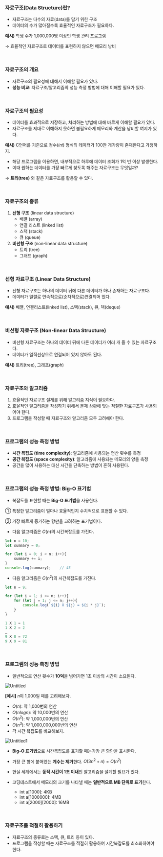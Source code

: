 ### 자료구조(Data Structure)란?

- 자료구조는 다수의 자료(data)를 담기 위한 구조
- 데이터의 수가 많아질수록 효율적인 자료구조가 필요하다.

**예시)** 학생 수가 1,000,000명 이상인 학생 관리 프로그램

→ 효율적인 자료구조로 데이터를 표현하지 않으면 메모리 낭비
    
<br>

### 자료구조의 개요

- 자료구조의 필요성에 대해서 이해할 필요가 있다.
- **성능 비교**: 자료구조/알고리즘의 성능 측정 방법에 대해 이해할 필요가 있다.
    
<br>

### 자료구조의 필요성

- 데이터를 효과적으로 저장하고, 처리하는 방법에 대해 바르게 이해할 필요가 있다.
- 자료구조를 제대로 이해하지 못하면 불필요하게 메모리와 계산을 낭비할 여지가 있다.

**예시)** C언어를 기준으로 정수(𝑖𝑛𝑡) 형식의 데이터가 100만 개가량이 존재한다고 가정하자.

- 해당 프로그램을 이용하면, 내부적으로 하루에 데이터 조회가 1억 번 이상 발생한다.
- 이때 원하는 데이터를 가장 빠르게 찾도록 해주는 자료구조는 무엇일까?

→ __트리(tree)__ 와 같은 자료구조를 활용할 수 있다.
    
<br>

### 자료구조의 종류

1. **선형 구조** (linear data structure)
    - 배열 (array)
    - 연결 리스트 (linked list)
    - 스택 (stack)
    - 큐 (queue)
2. **비선형 구조** (non-linear data structure)
    - 트리 (tree)
    - 그래프 (graph)
    
    
<br>

### **선형 자료구조 (Linear Data Structure)**

- 선형 자료구조는 하나의 데이터 뒤에 다른 데이터가 하나 존재하는 자료구조다.
- 데이터가 일렬로 연속적으로(순차적으로)연결되어 있다.

**예시)** 배열, 연결리스트(linked list), 스택(stack), 큐, 덱(deque)
    
<br>

### **비선형 자료구조 (Non-linear Data Structure)**

- 비선형 자료구조는 하나의 데이터 뒤에 다른 데이터가 여러 개 올 수 있는 자료구조다.
- 데이터가 일직선상으로 연결되어 있지 않아도 된다.

**예시)** 트리(tree), 그래프(graph)
    
<br>

### 자료구조와 알고리즘

1. 효율적인 자료구조 설계를 위해 알고리즘 지식이 필요하다.
2. 효율적인 알고리즘을 작성하기 위해서 문제 상황에 맞는 적절한 자료구조가 사용되어야 한다.
3. 프로그램을 작성할 때 자료구조와 알고리즘 모두 고려해야 한다.
    
<br>

### 프로그램의 성능 측정 방법

- **시간 복잡도 (time complexity)**: 알고리즘에 사용되는 연산 횟수를 측정
- **공간 복잡도 (space complexity)**: 알고리즘에 사용되는 메모리의 양을 측정
- 공간을 많이 사용하는 대신 시간을 단축하는 방법이 흔히 사용된다.
    
<br>

### **프로그램의 성능 측정 방법: Big-O 표기법**

- 복잡도를 표현할 때는 **Big-O 표기법**을 사용한다.

① 특정한 알고리즘이 얼마나 효율적인지 수치적으로 표현할 수 있다.

② 가장 빠르게 증가하는 항만을 고려하는 표기법이다.

- 다음 알고리즘은 $O(n)$의 시간복잡도를 가진다.

```jsx
let n = 10;
let summary = 0;

for (let i = 0; i < n; i++){
	summary += i;
}
console.log(summary);    // 45
```

- 다음 알고리즘은 $O(n^2)$의 시간복잡도를 가진다.

```jsx
let n = 9;

for (let i = 1; i <= n; i++){
	for (let j = 1; j <= n; j++){
		console.log(`${i} X ${j} = ${i * j}`);
	}
}
```

```jsx
1 X 1 = 1
1 X 2 = 2
…
9 X 8 = 72
9 X 9 = 81
```
    
<br>

### **프로그램의 성능 측정 방법**

- 일반적으로 연산 횟수가 **10억**을 넘어가면 1초 이상의 시간이 소요된다.

![Untitled](https://user-images.githubusercontent.com/80504636/233116151-46e71952-03a4-46a5-b040-ceb4d39ab63b.png)


**[예시]** 𝑛이 1,000일 때를 고려해보자.

- $O(n)$: 약 1,000번의 연산
- $O(nlogn)$: 약 10,000번의 연산
- $O(n^2)$: 약 1,000,000번의 연산
- $O(n^3)$: 약 1,000,000,000번의 연산
- 각 시간 복잡도를 비교해보자.

![Untitled1](https://user-images.githubusercontent.com/80504636/233116167-856de531-e342-4b14-8cb2-fe2b9bd6abb4.png)

- **Big-O 표기법**으로 시간복잡도를 표기할 때는가장 큰 항만을 표시한다.
- 가장 큰 항에 붙어있는 **계수는 제거**한다.
$O(3n^2 + n) = O(n^2)$
- 현실 세계에서는 **동작 시간이 1초 이내**인 알고리즘을 설계할 필요가 있다.

- 코딩테스트에서 메모리의 크기를 나타낼 때는 **일반적으로 MB 단위로 표기**한다.
    - int a[1000]: 4KB
    - int a[1000000]: 4MB
    - int a[2000][2000]: 16MB
    
<br>

### **자료구조를 적절히 활용하기**

- 자료구조의 종류로는 스택, 큐, 트리 등이 있다.
- 프로그램을 작성할 때는 자료구조를 적절히 활용하여 시간복잡도를 최소화하여야 한다.